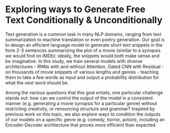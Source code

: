 # Exploring ways to Generate Free Text Conditionally & Unconditionally

Text generation is a common task in many NLP domains, ranging from text summarization to machine translation or even poetry generation. Our goal is to design an efficient language model to generate short text snippets in the form 2-3 sentences summarizing the plot of a movie (similar to a synopsis we would find on IMDb): ideally, the snippets would both make sense and be imaginative.  In this study, we train several models with diverse architectures - RNNs with and without Attention, Gated CNN with Residual - on thousands of movie snippets of various lengths and genres - teaching them to take a few words as input and output a probability distribution for what the next word should be. 

Among the various questions that this goal entails, one particular challenge stands out: how can we control the output of the model in a consistent manner (e.g. generating a movie synopsis for a particular genre) without restricting creativity, or renouncing structure and grammar? Inspired by previous work on this topic, we also explore ways to condition the outputs of our models on a specific genre (e.g. comedy, horror, action), including an Encoder-Decoder architecture that proves more efficient than expected.

